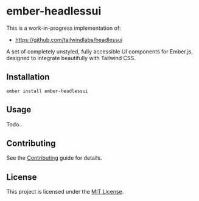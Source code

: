 # ember-headlessui

This is a work-in-progress implementation of:

- https://github.com/tailwindlabs/headlessui

A set of completely unstyled, fully accessible UI components for Ember.js, designed to integrate beautifully with Tailwind CSS.

## Installation

```
ember install ember-headlessui
```

## Usage

Todo..

## Contributing

See the [Contributing](CONTRIBUTING.md) guide for details.

## License

This project is licensed under the [MIT License](LICENSE.md).
